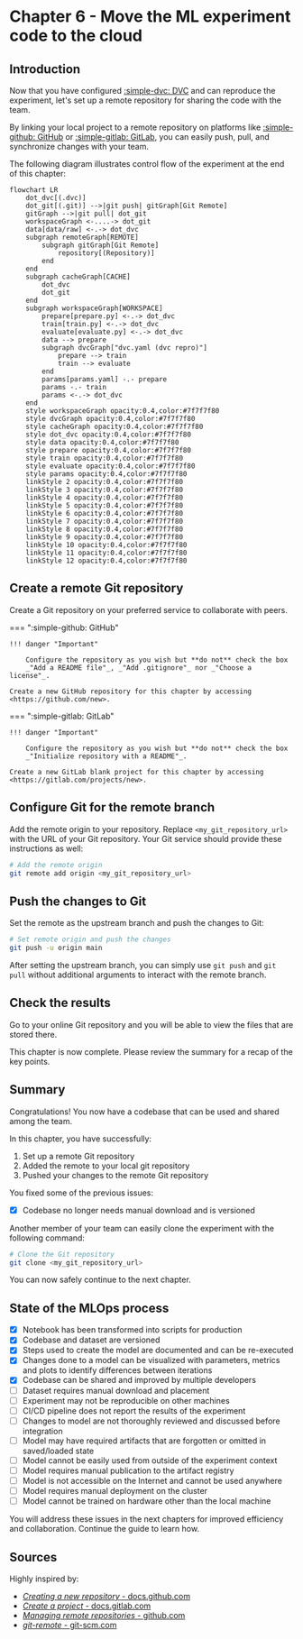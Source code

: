 # Chapter 6 - Move the ML experiment code to the cloud

## Introduction

Now that you have configured [:simple-dvc: DVC](../tools.md) and can reproduce
the experiment, let's set up a remote repository for sharing the code with the
team.

By linking your local project to a remote repository on platforms like
[:simple-github: GitHub](../tools.md) or [:simple-gitlab: GitLab](../tools.md),
you can easily push, pull, and synchronize changes with your team.

The following diagram illustrates control flow of the experiment at the end of
this chapter:

```mermaid
flowchart LR
    dot_dvc[(.dvc)]
    dot_git[(.git)] -->|git push| gitGraph[Git Remote]
    gitGraph -->|git pull| dot_git
    workspaceGraph <-....-> dot_git
    data[data/raw] <-.-> dot_dvc
    subgraph remoteGraph[REMOTE]
        subgraph gitGraph[Git Remote]
            repository[(Repository)]
        end
    end
    subgraph cacheGraph[CACHE]
        dot_dvc
        dot_git
    end
    subgraph workspaceGraph[WORKSPACE]
        prepare[prepare.py] <-.-> dot_dvc
        train[train.py] <-.-> dot_dvc
        evaluate[evaluate.py] <-.-> dot_dvc
        data --> prepare
        subgraph dvcGraph["dvc.yaml (dvc repro)"]
            prepare --> train
            train --> evaluate
        end
        params[params.yaml] -.- prepare
        params -.- train
        params <-.-> dot_dvc
    end
    style workspaceGraph opacity:0.4,color:#7f7f7f80
    style dvcGraph opacity:0.4,color:#7f7f7f80
    style cacheGraph opacity:0.4,color:#7f7f7f80
    style dot_dvc opacity:0.4,color:#7f7f7f80
    style data opacity:0.4,color:#7f7f7f80
    style prepare opacity:0.4,color:#7f7f7f80
    style train opacity:0.4,color:#7f7f7f80
    style evaluate opacity:0.4,color:#7f7f7f80
    style params opacity:0.4,color:#7f7f7f80
    linkStyle 2 opacity:0.4,color:#7f7f7f80
    linkStyle 3 opacity:0.4,color:#7f7f7f80
    linkStyle 4 opacity:0.4,color:#7f7f7f80
    linkStyle 5 opacity:0.4,color:#7f7f7f80
    linkStyle 6 opacity:0.4,color:#7f7f7f80
    linkStyle 7 opacity:0.4,color:#7f7f7f80
    linkStyle 8 opacity:0.4,color:#7f7f7f80
    linkStyle 9 opacity:0.4,color:#7f7f7f80
    linkStyle 10 opacity:0.4,color:#7f7f7f80
    linkStyle 11 opacity:0.4,color:#7f7f7f80
    linkStyle 12 opacity:0.4,color:#7f7f7f80
```

## Create a remote Git repository

Create a Git repository on your preferred service to collaborate with peers.

=== ":simple-github: GitHub"

    !!! danger "Important"

        Configure the repository as you wish but **do not** check the box
        _"Add a README file"_, _"Add .gitignore"_ nor _"Choose a license"_.

    Create a new GitHub repository for this chapter by accessing
    <https://github.com/new>.

=== ":simple-gitlab: GitLab"

    !!! danger "Important"

        Configure the repository as you wish but **do not** check the box
        _"Initialize repository with a README"_.

    Create a new GitLab blank project for this chapter by accessing
    <https://gitlab.com/projects/new>.

## Configure Git for the remote branch

Add the remote origin to your repository. Replace `<my_git_repository_url>` with
the URL of your Git repository. Your Git service should provide these
instructions as well:

```sh title="Execute the following command(s) in a terminal"
# Add the remote origin
git remote add origin <my_git_repository_url>
```

## Push the changes to Git

Set the remote as the upstream branch and push the changes to Git:

```sh title="Execute the following command(s) in a terminal"
# Set remote origin and push the changes
git push -u origin main
```

After setting the upstream branch, you can simply use `git push` and `git pull`
without additional arguments to interact with the remote branch.

## Check the results

Go to your online Git repository and you will be able to view the files that are
stored there.

This chapter is now complete. Please review the summary for a recap of the key
points.

## Summary

Congratulations! You now have a codebase that can be used and shared among the
team.

In this chapter, you have successfully:

1. Set up a remote Git repository
2. Added the remote to your local git repository
3. Pushed your changes to the remote Git repository

You fixed some of the previous issues:

- [x] Codebase no longer needs manual download and is versioned

Another member of your team can easily clone the experiment with the following
command:

```sh title="Execute the following command(s) in a terminal"
# Clone the Git repository
git clone <my_git_repository_url>
```

You can now safely continue to the next chapter.

## State of the MLOps process

- [x] Notebook has been transformed into scripts for production
- [x] Codebase and dataset are versioned
- [x] Steps used to create the model are documented and can be re-executed
- [x] Changes done to a model can be visualized with parameters, metrics and
      plots to identify differences between iterations
- [x] Codebase can be shared and improved by multiple developers
- [ ] Dataset requires manual download and placement
- [ ] Experiment may not be reproducible on other machines
- [ ] CI/CD pipeline does not report the results of the experiment
- [ ] Changes to model are not thoroughly reviewed and discussed before
      integration
- [ ] Model may have required artifacts that are forgotten or omitted in
      saved/loaded state
- [ ] Model cannot be easily used from outside of the experiment context
- [ ] Model requires manual publication to the artifact registry
- [ ] Model is not accessible on the Internet and cannot be used anywhere
- [ ] Model requires manual deployment on the cluster
- [ ] Model cannot be trained on hardware other than the local machine

You will address these issues in the next chapters for improved efficiency and
collaboration. Continue the guide to learn how.

## Sources

Highly inspired by:

- [_Creating a new repository_ - docs.github.com](https://docs.github.com/en/repositories/creating-and-managing-repositories/creating-a-new-repository)
- [_Create a project_ - docs.gitlab.com](https://docs.gitlab.com/ee/user/project/working_with_projects.html#create-a-project)
- [_Managing remote repositories_ - github.com](https://docs.github.com/en/get-started/getting-started-with-git/managing-remote-repositories)
- [_git-remote_ - git-scm.com](https://git-scm.com/docs/git-remote)
